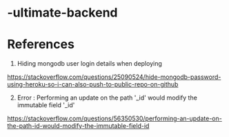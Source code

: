 # -ultimate-backend

# References

1. Hiding mongodb user login details when deploying

https://stackoverflow.com/questions/25090524/hide-mongodb-password-using-heroku-so-i-can-also-push-to-public-repo-on-github

2. Error : Performing an update on the path '_id' would modify the immutable field '_id'

https://stackoverflow.com/questions/56350530/performing-an-update-on-the-path-id-would-modify-the-immutable-field-id